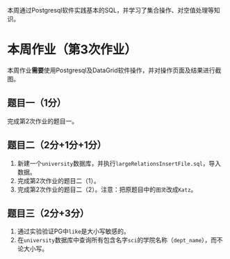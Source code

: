 本周通过Postgresql软件实践基本的SQL，并学习了集合操作、对空值处理等知识。

# 本周作业（第3次作业）
本周作业**需要**使用Postgresql及DataGrid软件操作，并对操作页面及结果进行截图。

## 题目一（1分）
完成第2次作业的题目一。

## 题目二（2分+1分+1分）
1. 新建一个`university`数据库，并执行`largeRelationsInsertFile.sql`，导入数据。
2. 完成第2次作业的题目二（1）。
3. 完成第2次作业的题目二（2）。注意：把原题目中的`图灵`改成`Katz`。

## 题目三（2分+3分）
1. 通过实验验证PG中`like`是大小写敏感的。
2. 在`university`数据库中查询所有包含名字`sci`的学院名称（`dept_name`），而不论大小写。